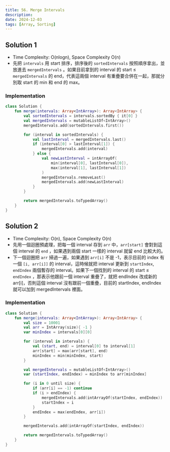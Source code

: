 ```yaml
---
title: 56. Merge Intervals
description:
date: 2024-12-03
tags: [Array, Sorting]
---
```


## Solution 1

- Time Complexity: O(nlogn), Space Complexity O(n)
- 先把 `intervals` 用 start 排序，排序後的 `sortedIntervals` 按照順序拿出，並放進去 `mergedIntervals` 。如果目前拿到的 interval 的 start ≤ `mergedIntervals` 的 end，代表這兩個 interval 有重疊要合併在一起，那就分別取 start 的 min 和 end 的 max。

### Implementation

```kotlin
class Solution {
    fun merge(intervals: Array<IntArray>): Array<IntArray> {
        val sortedIntervals = intervals.sortedBy { it[0] }
        val mergedIntervals = mutableListOf<IntArray>()
        mergedIntervals.add(sortedIntervals.first())

        for (interval in sortedIntervals) {
            val lastInterval = mergedIntervals.last()
            if (interval[0] > lastInterval[1]) {
                mergedIntervals.add(interval)
            } else {
                val newLastInterval = intArrayOf(
                    min(interval[0], lastInterval[0]),
                    max(interval[1], lastInterval[1])
                )
                mergedIntervals.removeLast()
                mergedIntervals.add(newLastInterval)
            }
        }

        return mergedIntervals.toTypedArray()
    }
}
```

## Solution 2

- Time Complexity: O(n), Space Complexity O(n)
- 先用一個迴圈預處理，把每一個 interval 存到 `arr` 中，`arr[start]` 會對到這個 interval 的 `end` ，如果遇到兩個 start 一樣的 interval 就留 end 比較大的。
- 下一個迴圈把 `arr` 掃過一遍，如果遇到 `arr[i]` 不是 -1，表示目前的 index 有一個 `[i, arr[i]]` 的 interval，這時候就把 interval 更新到 `startIndex`, `endIndex` 兩個暫存的 interval。如果下一個找到的 interval 的 start ≤ `endIndex` ，那表示他跟前一個 interval 重疊了，就把 endIndex 改成新的 arr[i]，否則這個 interval 沒有跟前一個重疊，目前的 startIndex, endIndex 就可以加到 mergedIntervals 裡面。

### Implementation

```kotlin
class Solution {
    fun merge(intervals: Array<IntArray>): Array<IntArray> {
        val size = 10001
        val arr = IntArray(size){ -1 }
        var minIndex = intervals[0][0]

        for (interval in intervals) {
            val (start, end) = interval[0] to interval[1]
            arr[start] = max(arr[start], end)
            minIndex = min(minIndex, start)
        }

        val mergedIntervals = mutableListOf<IntArray>()
        var (startIndex, endIndex) = minIndex to arr[minIndex]

        for (i in 0 until size) {
            if (arr[i] == -1) continue
            if (i > endIndex) {
                mergedIntervals.add(intArrayOf(startIndex, endIndex))
                startIndex = i
            }
            endIndex = max(endIndex, arr[i])
        }

        mergedIntervals.add(intArrayOf(startIndex, endIndex))

        return mergedIntervals.toTypedArray()
    }
}
```
